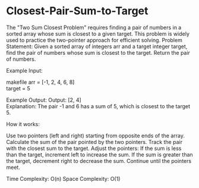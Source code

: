 # Closest-Pair-Sum-to-Target
The "Two Sum Closest Problem" requires finding a pair of numbers in a sorted array whose sum is closest to a given target. This problem is widely used to practice the two-pointer approach for efficient solving.
Problem Statement:
Given a sorted array of integers arr and a target integer target, find the pair of numbers whose sum is closest to the target. Return the pair of numbers.

Example Input:

makefile
arr = [-1, 2, 4, 6, 8]  
target = 5  

Example Output:
Output: [2, 4]  
Explanation: The pair -1 and 6 has a sum of 5, which is closest to the target 5.

How it works:

Use two pointers (left and right) starting from opposite ends of the array.
Calculate the sum of the pair pointed by the two pointers.
Track the pair with the closest sum to the target.
Adjust the pointers:
If the sum is less than the target, increment left to increase the sum.
If the sum is greater than the target, decrement right to decrease the sum.
Continue until the pointers meet.

Time Complexity: O(n)
Space Complexity: O(1)
